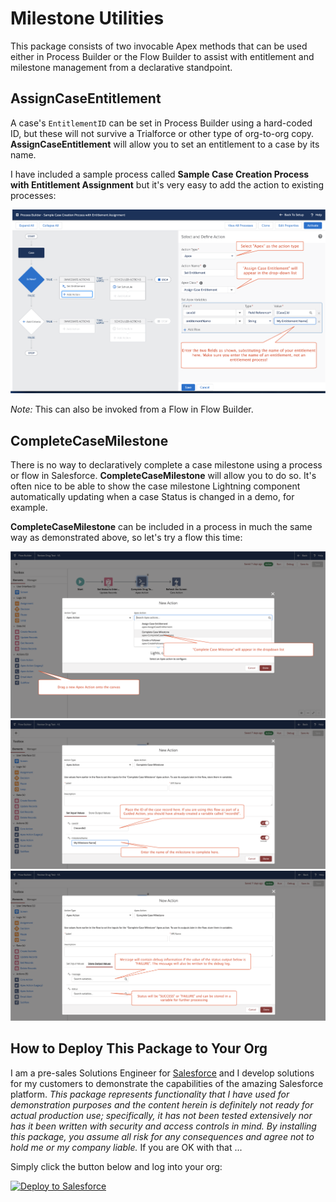 # Milestone Utilities

This package consists of two invocable Apex methods that can be used either in Process Builder or the Flow Builder to assist with entitlement and milestone management from a declarative standpoint.

## AssignCaseEntitlement

A case's `EntitlementID` can be set in Process Builder using a hard-coded ID, but these will not survive a Trialforce or other type of org-to-org copy. **AssignCaseEntitlement** will allow you to set an entitlement to a case by its name.

I have included a sample process called **Sample Case Creation Process with Entitlement Assignment** but it's very easy to add the action to existing processes:

![Add Action to Process](/images/Entitlement_Process_Builder.png)

*Note:* This can also be invoked from a Flow in Flow Builder.


## CompleteCaseMilestone

There is no way to declaratively complete a case milestone using a process or flow in Salesforce. **CompleteCaseMilestone** will allow you to do so. It's often nice to be able to show the case milestone Lightning component automatically updating when a case Status is changed in a demo, for example.

**CompleteCaseMilestone** can be included in a process in much the same way as demonstrated above, so let's try a flow this time:

![Add Apex Action to Canvas](/images/Apex_Action.png)
![Input Values](/images/Input_Values.png)
![Output Values](/images/Output_Values.png)


## How to Deploy This Package to Your Org

I am a pre-sales Solutions Engineer for [Salesforce](https://www.salesforce.com) and I develop solutions for my customers to demonstrate the capabilities of the amazing Salesforce platform. *This package represents functionality that I have used for demonstration purposes  and the content herein is definitely not ready for actual production use; specifically, it has not been tested extensively nor has it been written with security and access controls in mind. By installing this package, you assume all risk for any consequences and agree not to hold me or my company liable.*  If you are OK with that ...

Simply click the button below and log into your org:

<a href="https://githubsfdeploy.herokuapp.com">
  <img alt="Deploy to Salesforce"
       src="https://raw.githubusercontent.com/afawcett/githubsfdeploy/master/src/main/webapp/resources/img/deploy.png">
</a>